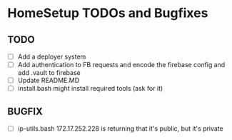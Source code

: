 # HomeSetup TODOs and Bugfixes

## TODO

- [ ] Add a deployer system
- [ ] Add authentication to FB requests and encode the firebase config and add .vault to firebase
- [ ] Update README.MD
- [ ] install.bash might install required tools (ask for it)

## BUGFIX

- [ ] ip-utils.bash 172.17.252.228 is returning that it's public, but it's private